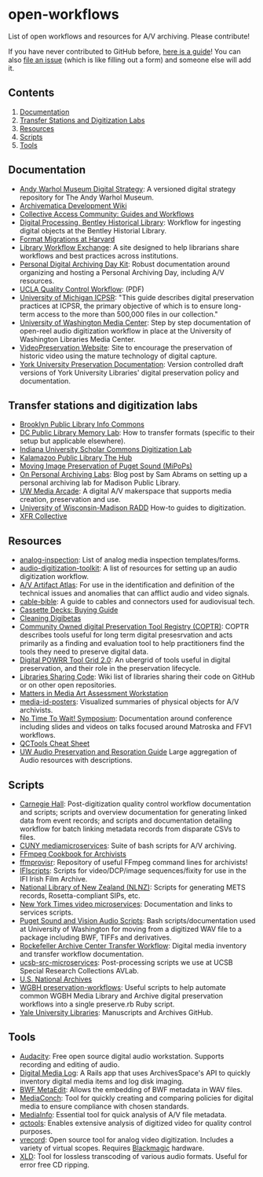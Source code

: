 # open-workflows

List of open workflows and resources for A/V archiving. Please contribute!  

If you have never contributed to GitHub before, [here is a guide](http://ablwr.github.io/blog/2014/11/04/non-technical-persons-guide-to-becoming-an-open-source-software-contributor-via-github/)! You can also [file an issue](https://github.com/amiaopensource/open-workflows/issues/new) (which is like filling out a form) and someone else will add it.

## Contents
1. [Documentation](#documentation)
2. [Transfer Stations and Digitization Labs](#transfer-stations-and-digitization-labs)
3. [Resources](#resources)
4. [Scripts](#scripts)
5. [Tools](#tools)

## Documentation

- [Andy Warhol Museum Digital Strategy](https://github.com/thewarholmuseum/digital-strategy/): A versioned digital strategy repository for The Andy Warhol Museum.
- [Archivematica Development Wiki](https://wiki.archivematica.org/Main_Page)
- [Collective Access Community: Guides and Workflows](http://collectiveaccesscommunity.org/category/guides/)
- [Digital Processing, Bentley Historical Library](https://sites.google.com/a/umich.edu/bhl-archival-curation/processing-archival-collections/08-digital-processing): Workflow for ingesting digital objects at the Bentley Historial Library.
- [Format Migrations at Harvard](http://blogs.loc.gov/thesignal/2015/04/format-migrations-at-harvard-library-an-ndsr-project-update/)
- [Library Workflow Exchange](http://www.libraryworkflowexchange.org/): A site designed to help librarians share workflows and best practices across institutions.
- [Personal Digital Archiving Day Kit](http://www.digitalpreservation.gov/personalarchiving/padKit/index.html): Robust documentation around organizing and hosting a Personal Archiving Day, including A/V resources.
- [UCLA Quality Control Workflow](https://www.library.ucla.edu/sites/default/files/Guidelines_MetadataQualityControl.pdf): (PDF)
- [University of Michigan ICPSR](http://www.icpsr.umich.edu/icpsrweb/content/datamanagement/preservation/index.html): "This guide describes digital preservation practices at ICPSR, the primary objective of which is to ensure long-term access to the more than 500,000 files in our collection."
- [University of Washington Media Center](https://github.com/pugetsoundandvision/information/blob/master/UWMC/Open%20Reel%20(Reel%20to%20Reel)%20Tape%20Digitization%20Guide.md): Step by step documentation of open-reel audio digitization workflow in place at the University of Washington Libraries Media Center.
- [VideoPreservation Website](http://videopreservation.conservation-us.org/): Site to encourage the preservation of historic video using the mature technology of digital capture.
- [York University Preservation Documentation](https://github.com/yorkulibraries/preservation_documentation): Version controlled draft versions of York University Libraries' digital preservation policy and documentation.  

## Transfer stations and digitization labs
- [Brooklyn Public Library Info Commons](http://www.bklynlibrary.org/conversion)
- [DC Public Library Memory Lab](http://libguides.dclibrary.org/memorylab): How to transfer formats (specific to their setup but applicable elsewhere).
- [Indiana University Scholar Commons Digitization Lab](https://libraries.indiana.edu/scholars-commons-digitization-lab)
- [Kalamazoo Public Library The Hub](http://www.kpl.gov/hub/)
- [Moving Image Preservation of Puget Sound (MiPoPs)](http://www.mipops.org/)
- [On Personal Archiving Labs](https://samabrams.wordpress.com/2016/07/28/on-personal-archiving-labs/): Blog post by Sam Abrams on setting up a personal archiving lab for Madison Public Library.
- [UW Media Arcade](http://guides.lib.uw.edu/c.php?g=342258&p=2300599): A digital A/V makerspace that supports media creation, preservation and use.
- [University of Wisconsin-Madison RADD](http://radd.dsalo.info/index.php/category/how-tos/) How-to guides to digitization.
- [XFR Collective](https://github.com/XFRCollective)


## Resources

- [analog-inspection](https://github.com/amiaopensource/analog-inspection): List of analog media inspection templates/forms.
- [audio-digitization-toolkit](https://github.com/todrobbins/audio-digitization-toolkit): A list of resources for setting up an audio digitization workflow.
- [A/V Artifact Atlas](http://avaa.bavc.org/artifactatlas/index.php/A/V_Artifact_Atlas): For use in the identification and definition of the technical issues and anomalies that can afflict audio and video signals.
- [cable-bible](https://github.com/amiaopensource/cable-bible): A guide to cables and connectors used for audiovisual tech.
- [Cassette Decks: Buying Guide](https://www.cs.cmu.edu/~./gdead/taping-guide/part1.html)
- [Cleaning Digibetas](https://bitbucket.co.uk/work/db_cleaning.html)
- [Community Owned digital Preservation Tool Registry (COPTR)](http://coptr.digipres.org/Main_Page): COPTR describes tools useful for long term digital presesrvation and acts primarily as a finding and evaluation tool to help practitioners find the tools they need to preserve digital data.
- [Digital POWRR Tool Grid 2.0](http://www.digipres.org/tools/ubergrid/): An ubergrid of tools useful in digital preservation, and their role in the preservation lifecycle.
- [Libraries Sharing Code](https://wiki.code4lib.org/Libraries_Sharing_Code): Wiki list of libraries sharing their code on GitHub or on other open repositories.
- [Matters in Media Art Assessment Workstation](http://mattersinmediaart.org/assessing-time-based-media-art.html#workstation)
- [media-id-posters](https://github.com/ablwr/media-id-posters): Visualized summaries of physical objects for A/V archivists.
- [No Time To Wait! Symposium](https://github.com/preforma/notimetowait): Documentation around conference including slides and videos on talks focused around Matroska and FFV1 workflows.
- [QCTools Cheat Sheet](https://docs.google.com/document/d/1xat34KWmMwmz8lzXPUACItPdGFR_kBv43Vu6Qkeaov4/edit)
- [UW Audio Preservation and Resoration Guide](http://guides.lib.uw.edu/research/AudioPreservation) Large aggregation of Audio resources with descriptions.

## Scripts

- [Carnegie Hall](https://github.com/CarnegieHall): Post-digitization quality control workflow documentation and scripts; scripts and overview documentation for generating linked data from event records; and scripts and documentation detailing workflow for batch linking metadata records from disparate CSVs to files.
- [CUNY mediamicroservices](https://github.com/mediamicroservices/mm): Suite of bash scripts for A/V archiving.
- [FFmpeg Cookbook for Archivists](https://avpres.net/FFmpeg/)
- [ffmprovisr](https://github.com/amiaopensource/ffmprovisr): Repository of useful FFmpeg command lines for archivists! 
- [IFIscripts](https://github.com/kieranjol/IFIscripts): Scripts for video/DCP/image sequences/fixity for use in the IFI Irish Film Archive. 
- [National Library of New Zealand (NLNZ)](https://github.com/NLNZDigitalPreservation): Scripts for generating METS records, Rosetta-compliant SIPs, etc.
- [New York Times video microservices](http://open.blogs.nytimes.com/2016/11/01/using-microservices-to-encode-and-publish-videos-at-the-new-york-times/): Documentation and links to services scripts.
- [Puget Sound and Vision Audio Scripts](https://github.com/pugetsoundandvision/audiotools): Bash scripts/documentation used at University of Washington for moving from a digitized WAV file to a package including BWF, TIFFs and derivatives.
- [Rockefeller Archive Center Transfer Workflow](https://github.com/RockefellerArchiveCenter/transfer_workflow): Digital media inventory and transfer workflow documentation.
- [ucsb-src-microservices](https://github.com/brnco/ucsb-src-microservices): Post-processing scripts we use at UCSB Special Research Collections AVLab.
- [U.S. National Archives](https://github.com/usnationalarchives)
- [WGBH preservation-workflows](https://github.com/WGBH/preservation-workflow): Useful scripts to help automate common WGBH Media Library and Archive digital preservation workflows into a single preserve.rb Ruby script.
- [Yale University Libraries](https://github.com/yalemssa): Manuscripts and Archives GitHub.

## Tools

- [Audacity](http://www.audacityteam.org/): Free open source digital audio workstation. Supports recording and editing of audio.
- [Digital Media Log](https://github.com/RockefellerArchiveCenter/dm_log): A Rails app that uses ArchivesSpace's API to quickly inventory digital media items and log disk imaging.
- [BWF MetaEdit](http://bwfmetaedit.sourceforge.net/): Allows the embedding of BWF metadata in WAV files.
- [MediaConch](https://github.com/MediaArea/MediaConch_SourceCode): Tool for quickly creating and comparing policies for digital media to ensure compliance with chosen standards.
- [MediaInfo](https://mediaarea.net/en/MediaInfo): Essential tool for quick analysis of A/V file metadata.
- [qctools](github.com/bavc/qctools): Enables extensive analysis of digitized video for quality control purposes.
- [vrecord](https://github.com/amiaopensource/vrecord): Open source tool for analog video digitization. Includes a variety of virtual scopes. Requires [Blackmagic](https://www.blackmagicdesign.com/products) hardware. 
- [XLD](http://tmkk.undo.jp/xld/index_e.html): Tool for lossless transcoding of various audio formats. Useful for error free CD ripping.
